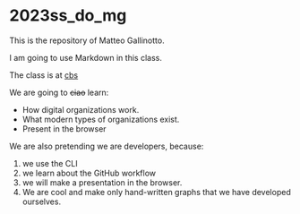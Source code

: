 # 2023ss_do_mg

This is the repository of Matteo Gallinotto.

I am going to use Markdown in this class.

The class is at [cbs](https://cbs.de)

We are going to ~~ciao~~ learn:

- How digital organizations work.
- What modern types of organizations exist.
- Present in the browser

We are also pretending we are developers, because:

1. we use the CLI
1. we learn about the GitHub workflow
1. we will make a presentation in the browser.
1. We are cool and make only hand-written graphs that we have developed ourselves.
